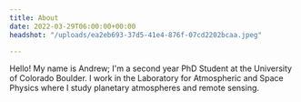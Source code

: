 ```yaml
---
title: About
date: 2022-03-29T06:00:00+00:00
headshot: "/uploads/ea2eb693-37d5-41e4-876f-07cd2202bcaa.jpeg"

---
```

Hello! My name is Andrew; I'm a second year PhD Student at the University of Colorado Boulder. I work in the Laboratory for Atmospheric and Space Physics where I study planetary atmospheres and remote sensing. 